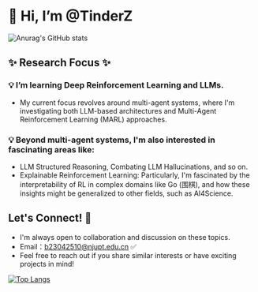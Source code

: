 <!---
TinderZ/TinderZ is a ✨ special ✨ repository because its `README.md` (this file) appears on your GitHub profile.
You can click the Preview link to take a look at your changes.
--->

# 👋 Hi, I’m @TinderZ
![Anurag's GitHub stats](https://github-readme-stats-1seg.vercel.app/api?username=TinderZ&show_icons=true&count_private=true&theme=dracula&rank_icon=github)

## ✨ Research Focus ✨  
### :bulb: I’m learning Deep Reinforcement Learning and LLMs.
- My current focus revolves around multi-agent systems, where I'm investigating both LLM-based architectures and Multi-Agent Reinforcement Learning (MARL) approaches.
### :bulb: Beyond multi-agent systems, I'm also interested in fascinating areas like:
- LLM Structured Reasoning,  Combating LLM Hallucinations, and so on.
- Explainable Reinforcement Learning: Particularly, I'm fascinated by the interpretability of RL in complex domains like Go (围棋), and how these insights might be generalized to other fields, such as AI4Science.





## Let's Connect! :eyes:
- I'm always open to collaboration and discussion on these topics.
- Email：b23042510@njupt.edu.cn :white_check_mark:
- Feel free to reach out if you share similar interests or have exciting projects in mind!

[![Top Langs](https://github-readme-stats-1seg.vercel.app/api/top-langs/?username=TinderZ&layout=compact&size_weight=0.2&count_weight=0.8&theme=dracula)](https://github.com/anuraghazra/github-readme-stats)
<!--[![Harlok's WakaTime stats](https://github-readme-stats.vercel.app/api/wakatime?username=TinderZ)](https://github.com/anuraghazra/github-readme-stats)
